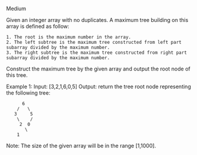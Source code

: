 Medium

Given an integer array with no duplicates. A maximum tree building on this array is defined as follow:

	1. The root is the maximum number in the array.
	2. The left subtree is the maximum tree constructed from left part subarray divided by the maximum number.
	3. The right subtree is the maximum tree constructed from right part subarray divided by the maximum number.

Construct the maximum tree by the given array and output the root node of this tree.

Example 1:
Input: [3,2,1,6,0,5]
Output: return the tree root node representing the following tree:

	      6
	    /   \
	   3     5
	    \    / 
	     2  0   
	       \
		1

Note: The size of the given array will be in the range [1,1000].
